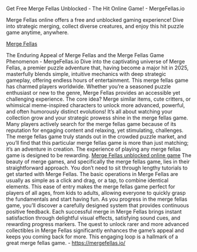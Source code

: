 Get Free Merge Fellas Unblocked - The Hit Online Game! - MergeFellas.io


Merge Fellas online offers a free and unblocked gaming experience! Dive into strategic merging, collect diverse creatures, and enjoy this hit puzzle game anytime, anywhere.

<a href="https://mergefellas.io">Merge Fellas</a> 

The Enduring Appeal of Merge Fellas and the Merge Fellas Game Phenomenon - MergeFellas.io
Dive into the captivating universe of Merge Fellas, a premier puzzle adventure that, having become a major hit in 2025, masterfully blends simple, intuitive mechanics with deep strategic gameplay, offering endless hours of entertainment. This merge fellas game has charmed players worldwide. Whether you’re a seasoned puzzle enthusiast or new to the genre, Merge Fellas provides an accessible yet challenging experience. The core idea? Merge similar items, cute critters, or whimsical meme-inspired characters to unlock more advanced, powerful, and often humorously distinct evolutions! It’s all about watching your collection grow and your strategic prowess shine in the merge fellas game. Many players actively search for the merge fellas game because of its reputation for engaging content and relaxing, yet stimulating, challenges. The merge fellas game truly stands out in the crowded puzzle market, and you’ll find that this particular merge fellas game is more than just matching; it’s an adventure in creation. The experience of playing any merge fellas game is designed to be rewarding.
<a href="https://mergefellas.io">Merge Fellas unblocked online game</a> 
The beauty of merge games, and specifically the merge fellas game, lies in their straightforward approach. You don’t need to sit through lengthy tutorials to get started with Merge Fellas. The basic operations in Merge Fellas are usually as simple as a click and drag, or a tap, to combine identical elements. This ease of entry makes the merge fellas game perfect for players of all ages, from kids to adults, allowing everyone to quickly grasp the fundamentals and start having fun. As you progress in the merge fellas game, you’ll discover a carefully designed system that provides continuous positive feedback. Each successful merge in Merge Fellas brings instant satisfaction through delightful visual effects, satisfying sound cues, and rewarding progress markers. The quest to unlock rarer and more advanced collectibles in Merge Fellas significantly enhances the game’s appeal and keeps you coming back for more. This engaging loop is a hallmark of a great merge fellas game. - https://mergefellas.io/



